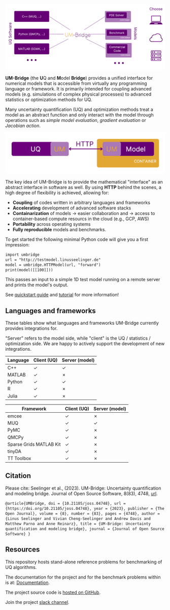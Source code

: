 ![UM-bridge_map](https://raw.githubusercontent.com/UM-Bridge/benchmarks/main/UM-bridge_map.png "UQ-Model-UM")

**UM-Bridge** (the **U**Q and **M**odel **Bridge**) provides a unified interface for numerical models that is accessible from virtually any programming language or framework. It is primarily intended for coupling advanced models (e.g. simulations of complex physical processes) to advanced statistics or optimization methods for UQ.

Many uncertainty quantification (UQ) and optimization methods treat a model as an abstract function and only interact with the model through operations such as *simple model evaluation*, *gradient evaluation* or *Jacobian action*.

![UQ-Model-UM](https://raw.githubusercontent.com/UM-Bridge/benchmarks/main/UQ-Model-UM.png "UQ-Model-UM")

The key idea of UM-Bridge is to provide the mathematical "interface" as an abstract interface in software as well. By using **HTTP** behind the scenes, a high degree of flexibility is achieved, allowing for:

* **Coupling** of codes written in arbitrary languages and frameworks
* **Accelerating** development of advanced software stacks
* **Containarization** of models &rarr; easier collaboration and &rarr; access to container-based compute resourcs in the cloud (e.g., GCP, AWS)
* **Portability** across operating systems
* **Fully reproducible** models and benchmarks.

To get started the following minimal Python code will give you a first impression:

```
import umbridge
url = "http://testmodel.linusseelinger.de"
model = umbridge.HTTPModel(url, "forward")
print(model([[100]]))
```

This passes an input to a simple 1D test model running on a remote server and prints the model's output.

See [quickstart guide](https://um-bridge-benchmarks.readthedocs.io/en/docs/quickstart.html) and [tutorial](https://um-bridge-benchmarks.readthedocs.io/en/docs/tutorial.html) for more information!

## Languages and frameworks

These tables show what languages and frameworks UM-Bridge currently provides integrations for.

"Server" refers to the model side, while "client" is the UQ / statistics / optimization side. We are happy to actively support the development of new integrations.

Language | Client (UQ) | Server (model)
---|---|---
C++ | ✓ | ✓
MATLAB | ✓ | ✗
Python | ✓ | ✓
R | ✓ | ✗
Julia | ✓ | ✗

Framework | Client (UQ) | Server (model)
---|---|---
emcee | ✓ | ✗
MUQ | ✓ | ✓
PyMC | ✓ | ✗
QMCPy | ✓ | ✗
Sparse Grids MATLAB Kit | ✓ | ✗
tinyDA | ✓ | ✗
TT Toolbox | ✓ | ✗

## Citation

Please cite: Seelinger et al., (2023). UM-Bridge: Uncertainty quantification and modeling bridge. Journal of Open Source Software, 8(83), 4748, [url](https://doi.org/10.21105/joss.04748).

```
@article{UMBridge, doi = {10.21105/joss.04748}, url = {https://doi.org/10.21105/joss.04748}, year = {2023}, publisher = {The Open Journal}, volume = {8}, number = {83}, pages = {4748}, author = {Linus Seelinger and Vivian Cheng-Seelinger and Andrew Davis and Matthew Parno and Anne Reinarz}, title = {UM-Bridge: Uncertainty quantification and modeling bridge}, journal = {Journal of Open Source Software} }
```

## Resources

This repository hosts stand-alone reference problems for benchmarking of UQ algorithms.

The documentation for the project and for the benchmark problems within is at: [Documentation](https://um-bridge-benchmarks.readthedocs.io/en/docs/).

The project source code is [hosted on GitHub](https://github.com/UM-Bridge).

Join the project [slack channel](https://join.slack.com/t/um-bridge/shared_invite/zt-1da1ebkly-8s0YQdZUIYkJ1vws6edsAQ).
